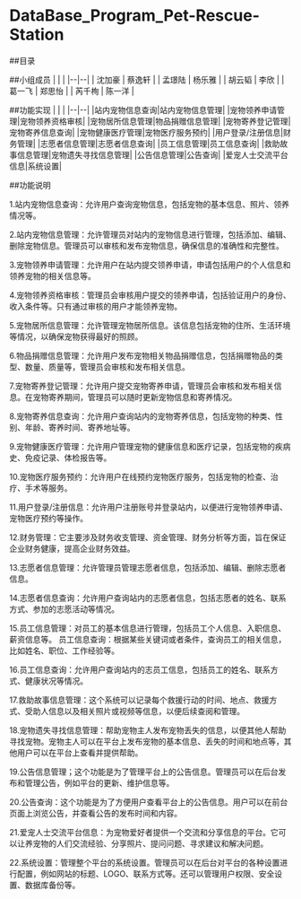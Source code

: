 # DataBase_Program_Pet-Rescue-Station

##目录


##小组成员
|  |  |
|--|--|
| 沈加豪 | 蔡逸轩 |
| 孟璟陆 | 杨乐雅 |
| 胡云韬 | 李欣 |
| 葛一飞 | 郑思怡 |
| 芮千栒 | 陈一洋 |

##功能实现
|  |  |
|--|--|
|站内宠物信息查询|站内宠物信息管理|
|宠物领养申请管理|宠物领养资格审核|
|宠物居所信息管理|物品捐赠信息管理|
|宠物寄养登记管理|宠物寄养信息查询|
|宠物健康医疗管理|宠物医疗服务预约|
|用户登录/注册信息|财务管理|
|志愿者信息管理|志愿者信息查询|
|员工信息管理|员工信息查询|
|救助故事信息管理|宠物遗失寻找信息管理|
|公告信息管理|公告查询|
|爱宠人士交流平台信息|系统设置|

##功能说明

1.站内宠物信息查询：允许用户查询宠物信息，包括宠物的基本信息、照片、领养情况等。

2.站内宠物信息管理：允许管理员对站内的宠物信息进行管理，包括添加、编辑、删除宠物信息。管理员可以审核和发布宠物信息，确保信息的准确性和完整性。

3.宠物领养申请管理：允许用户在站内提交领养申请，申请包括用户的个人信息和领养宠物的相关信息等。

4.宠物领养资格审核：管理员会审核用户提交的领养申请，包括验证用户的身份、收入条件等。只有通过审核的用户才能领养宠物。

5.宠物居所信息管理：允许管理宠物居所信息。该信息包括宠物的住所、生活环境等情况，以确保宠物获得最好的照顾。

6.物品捐赠信息管理：允许用户发布宠物相关物品捐赠信息，包括捐赠物品的类型、数量、质量等，管理员会审核和发布相关信息。

7.宠物寄养登记管理：允许用户提交宠物寄养申请，管理员会审核和发布相关信息。在宠物寄养期间，管理员可以随时更新宠物信息和寄养情况。

8.宠物寄养信息查询：允许用户查询站内的宠物寄养信息，包括宠物的种类、性别、年龄、寄养时间、寄养地址等。

9.宠物健康医疗管理：允许用户管理宠物的健康信息和医疗记录，包括宠物的疾病史、免疫记录、体检报告等。

10.宠物医疗服务预约：允许用户在线预约宠物医疗服务，包括宠物的检查、治疗、手术等服务。

11.用户登录/注册信息：允许用户注册账号并登录站内，以便进行宠物领养申请、宠物医疗预约等操作。

12.财务管理：它主要涉及财务收支管理、资金管理、财务分析等方面，旨在保证企业财务健康，提高企业财务效益。

13.志愿者信息管理：允许管理员管理志愿者信息，包括添加、编辑、删除志愿者信息。

14.志愿者信息查询：允许用户查询站内的志愿者信息，包括志愿者的姓名、联系方式、参加的志愿活动等情况。

15.员工信息管理：对员工的基本信息进行管理，包括员工个人信息、入职信息、薪资信息等。
员工信息查询：根据某些关键词或者条件，查询员工的相关信息，比如姓名、职位、工作经验等。

16.员工信息查询：允许用户查询站内的志员工信息，包括员工的姓名、联系方式、健康状况等情况。

17.救助故事信息管理：这个系统可以记录每个救援行动的时间、地点、救援方式、受助人信息以及相关照片或视频等信息，以便后续查阅和管理。

18.宠物遗失寻找信息管理：帮助宠物主人发布宠物丢失的信息，以便其他人帮助寻找宠物。宠物主人可以在平台上发布宠物的基本信息、丢失的时间和地点等，其他用户可以在平台上查看并提供帮助。

19.公告信息管理；这个功能是为了管理平台上的公告信息。管理员可以在后台发布和管理公告，例如平台的更新、维护信息等。

20.公告查询：这个功能是为了方便用户查看平台上的公告信息。用户可以在前台页面上浏览公告，并查看公告的发布时间和内容。

21.爱宠人士交流平台信息：为宠物爱好者提供一个交流和分享信息的平台。它可以让养宠物的人们交流经验、分享照片、提问问题、寻求建议和解决问题。

22.系统设置：管理整个平台的系统设置。管理员可以在后台对平台的各种设置进行配置，例如网站的标题、LOGO、联系方式等。还可以管理用户权限、安全设置、数据库备份等。
